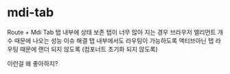 # mdi-tab

Route + Mdi Tab
탭 내부에 상태 보존
탭이 너무 많아 지는 경우 브라우저 엘리먼트 개수 때문에 나오는 성능 이슈 해결
탭 내부에서도 라우팅이 가능하도록 
액티브아닌 탭 라우팅 때문에 랜더 되지 않도록 (컴포너트 초기화 되지 않도록)

이런걸 왜 좋아하지?